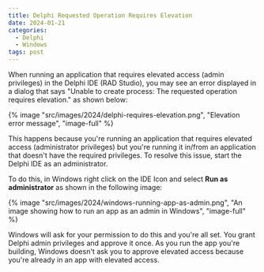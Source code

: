 ```yaml
---
title: Delphi Requested Operation Requires Elevation
date: 2024-01-21
categories:
  - Delphi
  - Windows
tags: post
---
```


When running an application that requires elevated access (admin privileges) in the Delphi IDE (RAD Studio), you may see an error displayed in a dialog that says "Unable to create process: The requested operation requires elevation." as shown below:

{% image "src/images/2024/delphi-requires-elevation.png", "Elevation error message", "image-full" %}

This happens because you're running an application that requires elevated access (administrator privileges) but you're running it in/from an application that doesn't have the required privileges. To resolve this issue, start the Delphi IDE as an administrator.

To do this, in Windows right click on the IDE Icon and select **Run as administrator** as shown in the following image:

{% image "src/images/2024/windows-running-app-as-admin.png", "An image showing how to run an app as an admin in Windows", "image-full" %}

Windows will ask for your permission to do this and you're all set. You grant Delphi admin privileges and approve it once. As you run the app you're building, Windows doesn't ask you to approve elevated access because you're already in an app with elevated access.
